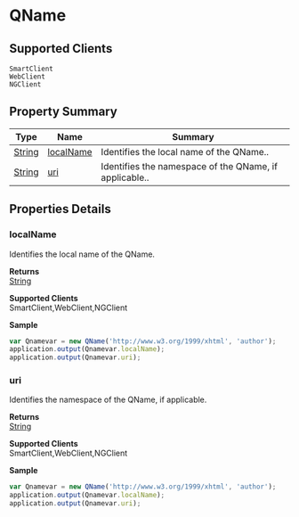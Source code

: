 #  QName

## **Supported Clients**

    SmartClient
    WebClient
    NGClient

## Property Summary

| Type                                                  | Name                    | Summary                                                                                                           |
| ----------------------------------------------------- | ----------------------- | ----------------------------------------------------------------------------------------------------------------- |
| [String](./String.md) | [localName](QName.md#localName)                   | Identifies the local name of the QName..                                    |
| [String](./String.md) | [uri](QName.md#uri)                   | Identifies the namespace of the QName, if applicable..                                    |

## Properties Details

### localName

Identifies the local name of the QName.

**Returns**\
[String](./String.md) 

**Supported Clients**\
SmartClient,WebClient,NGClient

**Sample**

```javascript
var Qnamevar = new QName('http://www.w3.org/1999/xhtml', 'author');
application.output(Qnamevar.localName);
application.output(Qnamevar.uri);
```
### uri

Identifies the namespace of the QName, if applicable.

**Returns**\
[String](./String.md) 

**Supported Clients**\
SmartClient,WebClient,NGClient

**Sample**

```javascript
var Qnamevar = new QName('http://www.w3.org/1999/xhtml', 'author');
application.output(Qnamevar.localName);
application.output(Qnamevar.uri);
```

